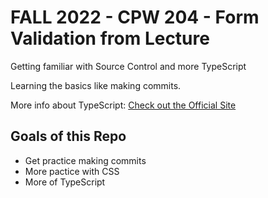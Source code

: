 # FALL 2022 - CPW 204 - Form Validation from Lecture

Getting familiar with Source Control and more TypeScript

Learning the basics like making commits.

More info about TypeScript: [Check out the Official Site](https://www.typescriptlang.org/)

## Goals of this Repo
- Get practice making commits
- More pactice with CSS
- More of TypeScript
